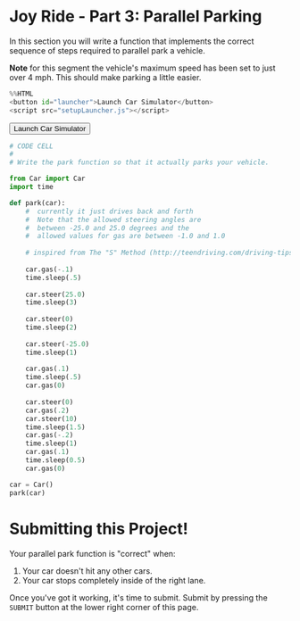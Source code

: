 
# Joy Ride - Part 3: Parallel Parking
In this section you will write a function that implements the correct sequence of steps required to parallel park a vehicle.

**Note** for this segment the vehicle's maximum speed has been set to just over 4 mph. This should make parking a little easier.


```python
%%HTML
<button id="launcher">Launch Car Simulator</button>
<script src="setupLauncher.js"></script>
```


<button id="launcher">Launch Car Simulator</button>
<script src="setupLauncher.js"></script>



```python
# CODE CELL
#
# Write the park function so that it actually parks your vehicle.

from Car import Car
import time

def park(car):
    #  currently it just drives back and forth
    #  Note that the allowed steering angles are
    #  between -25.0 and 25.0 degrees and the 
    #  allowed values for gas are between -1.0 and 1.0
    
    # inspired from The "S" Method (http://teendriving.com/driving-tips/parking/)
    
    car.gas(-.1)
    time.sleep(.5)
    
    car.steer(25.0)
    time.sleep(3)
    
    car.steer(0)
    time.sleep(2)
    
    car.steer(-25.0)
    time.sleep(1)
    
    car.gas(.1)
    time.sleep(.5)
    car.gas(0)
    
    car.steer(0)
    car.gas(.2)
    car.steer(10)
    time.sleep(1.5)
    car.gas(-.2)
    time.sleep(1)
    car.gas(.1)
    time.sleep(0.5)
    car.gas(0)

car = Car()
park(car)
```

























# Submitting this Project!
Your parallel park function is "correct" when:

1. Your car doesn't hit any other cars.
2. Your car stops completely inside of the right lane.

Once you've got it working, it's time to submit. Submit by pressing the `SUBMIT` button at the lower right corner of this page.
